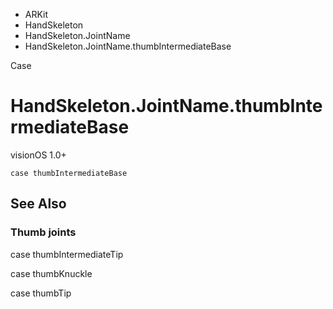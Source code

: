 

- ARKit
- HandSkeleton
- HandSkeleton.JointName
-  HandSkeleton.JointName.thumbIntermediateBase 

Case

# HandSkeleton.JointName.thumbIntermediateBase

visionOS 1.0+

``` source
case thumbIntermediateBase
```

## See Also

### Thumb joints

case thumbIntermediateTip

case thumbKnuckle

case thumbTip

